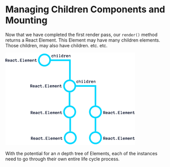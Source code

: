 # Managing Children Components and Mounting
Now that we have completed the first render pass, our `render()` method returns a React Element. This Element may have many children elements. Those children, may also have children. etc. etc.

![React Element Tree](react-element-tree.png)

With the potential for an *n* depth tree of Elements, each of the instances need to go through their own entire life cycle process.